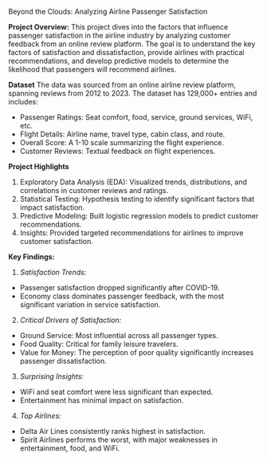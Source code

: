 Beyond the Clouds: Analyzing Airline Passenger Satisfaction

**Project Overview:**
This project dives into the factors that influence passenger satisfaction in the airline industry by analyzing customer feedback from an online review platform. The goal is to understand the key factors of satisfaction and dissatisfaction, provide airlines with practical recommendations, and develop predictive models to determine the likelihood that passengers will recommend airlines.

**Dataset**
The data was sourced from an online airline review platform, spanning reviews from 2012 to 2023. The dataset has 129,000+ entries and includes:
- Passenger Ratings: Seat comfort, food, service, ground services, WiFi, etc.
- Flight Details: Airline name, travel type, cabin class, and route.
- Overall Score: A 1-10 scale summarizing the flight experience.
- Customer Reviews: Textual feedback on flight experiences.

**Project Highlights**
1. Exploratory Data Analysis (EDA): Visualized trends, distributions, and correlations in customer reviews and ratings.
2. Statistical Testing: Hypothesis testing to identify significant factors that impact satisfaction.
3. Predictive Modeling: Built logistic regression models to predict customer recommendations.
4. Insights: Provided targeted recommendations for airlines to improve customer satisfaction.

**Key Findings:**
  1. _Satisfaction Trends:_
  - Passenger satisfaction dropped significantly after COVID-19.
  - Economy class dominates passenger feedback, with the most significant variation in service satisfaction.

  2. _Critical Drivers of Satisfaction:_
  - Ground Service: Most influential across all passenger types.
  - Food Quality: Critical for family leisure travelers.
  - Value for Money: The perception of poor quality significantly increases passenger dissatisfaction.

  3. _Surprising Insights:_
  - WiFi and seat comfort were less significant than expected.
  - Entertainment has minimal impact on satisfaction.

  4. _Top Airlines:_
  - Delta Air Lines consistently ranks highest in satisfaction.
  - Spirit Airlines performs the worst, with major weaknesses in entertainment, food, and WiFi.
